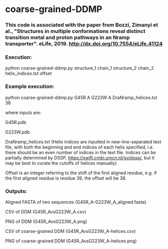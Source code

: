 # coarse-grained-DDMP

### This code is associated with the paper from Bozzi, Zimanyi et al., "Structures in multiple conformations reveal distinct transition metal and proton pathways in an Nramp transporter". eLife, 2019. http://dx.doi.org/10.7554/eLife.41124


### Execution:

python coarse-grained-ddmp.py structure_1 chain_1 structure_2 chain_2 helix_indices.txt offset

### Example execution:
python coarse-grained-ddmp.py G45R A G223W A DraNramp_helices.txt 38

where inputs are:

G45R.pdb

G223W.pdb

DraNramp_helices.txt (Helix indices are inputted in new-line-separated text file, with both the beginning and end indices of each helix specified, i.e. there should be an even number of indices in the text file. Indices can be partially determined by DSSP, https://swift.cmbi.umcn.nl/gv/dssp/, but it may be best to curate the cutoffs of helices manually)

Offset is an integer referring to the shift of the first aligned residue, e.g. if the first aligned residue is residue 39, the offset will be 38.

### Outputs:
Aligned FASTA of two sequences (G45R_A-G223W_A_aligned.fasta)

CSV of DDM (G45R_AvsG223W_A.csv)

PNG of DDM (G45R_AvsG223W_A.png)

CSV of coarse-grained DDM (G45R_AvsG223W_A-helices.csv)

PNG of coarse-grained DDM (G45R_AvsG223W_A-helices.png)
